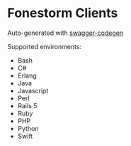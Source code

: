 # Fonestorm Clients

Auto-generated with [swagger-codegen](https://github.com/swagger-api/swagger-codegen)

Supported environments:

- Bash
- C#
- Erlang
- Java
- Javascript
- Perl
- Rails 5
- Ruby
- PHP
- Python
- Swift
